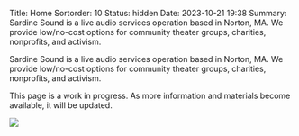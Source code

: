 Title: Home
Sortorder: 10
Status: hidden
Date: 2023-10-21 19:38
Summary: Sardine Sound is a live audio services operation based in Norton, MA. We provide low/no-cost options for community theater groups, charities, nonprofits, and activism.

Sardine Sound is a live audio services operation based in Norton, MA. We provide low/no-cost options for community theater groups, charities, nonprofits, and activism.

This page is a work in progress. As more information and materials become available, it will be updated.
<div class="center"><img src="images/mixer1.jpg" class="inline" /></div>
